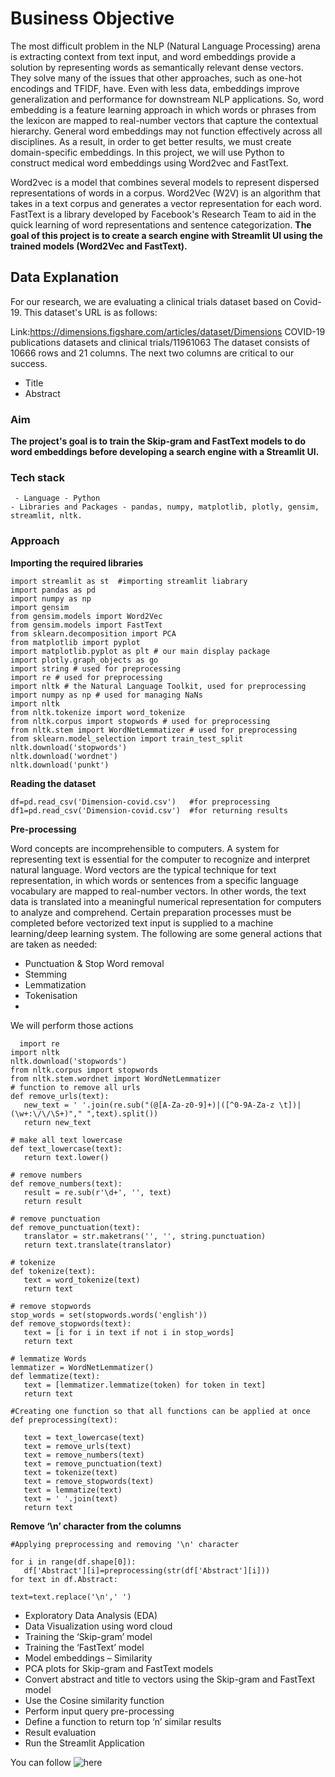 # Business Objective 
The most difficult problem in the NLP (Natural Language Processing) arena is extracting context from text input, and word embeddings provide a solution by representing words as semantically relevant dense vectors.
They solve many of the issues that other approaches, such as one-hot encodings and TFIDF, have. Even with less data, embeddings improve generalization and performance for downstream NLP applications.
So, word embedding is a feature learning approach in which words or phrases from the lexicon are mapped to real-number vectors that capture the contextual hierarchy.
General word embeddings may not function effectively across all disciplines. As a result, in order to get better results, we must create domain-specific embeddings.
In this project, we will use Python to construct medical word embeddings using Word2vec and FastText.

Word2vec is a model that combines several models to represent dispersed representations of words in a corpus.
Word2Vec (W2V) is an algorithm that takes in a text corpus and generates a vector representation for each word.
FastText is a library developed by Facebook's Research Team to aid in the quick learning of word representations and sentence categorization. **The goal of this project is to create a search engine with Streamlit UI using the trained models (Word2Vec and FastText).** 
## Data Explanation
For our research, we are evaluating a clinical trials dataset based on Covid-19.
This dataset's URL is as follows:

Link:https://dimensions.figshare.com/articles/dataset/Dimensions COVID-19 publications datasets and clinical trials/11961063
The dataset consists of 10666 rows and 21 columns.
The next two columns are critical to our success.
- Title 
- Abstract 
### Aim
**The project's goal is to train the Skip-gram and FastText models to do word embeddings before developing a search engine with a Streamlit UI.** 
### Tech stack

     - Language - Python
    - Libraries and Packages - pandas, numpy, matplotlib, plotly, gensim, streamlit, nltk.
    
 ### Approach 
 
  **Importing the required libraries**
  
  ```
  import streamlit as st  #importing streamlit liabrary
  import pandas as pd
  import numpy as np
  import gensim
  from gensim.models import Word2Vec
  from gensim.models import FastText
  from sklearn.decomposition import PCA
  from matplotlib import pyplot
  import matplotlib.pyplot as plt # our main display package
import plotly.graph_objects as go
import string # used for preprocessing
import re # used for preprocessing
import nltk # the Natural Language Toolkit, used for preprocessing
import numpy as np # used for managing NaNs
import nltk
from nltk.tokenize import word_tokenize
from nltk.corpus import stopwords # used for preprocessing
from nltk.stem import WordNetLemmatizer # used for preprocessing
from sklearn.model_selection import train_test_split
nltk.download('stopwords')
nltk.download('wordnet')
nltk.download('punkt')
```
    
   **Reading the dataset**
   ```
   df=pd.read_csv('Dimension-covid.csv')   #for preprocessing
   df1=pd.read_csv('Dimension-covid.csv')  #for returning results
   ```
   
 
   **Pre-processing**
   
   Word concepts are incomprehensible to computers.
A system for representing text is essential for the computer to recognize and interpret natural language. Word vectors are the typical technique for text representation, in which words or sentences from a specific language vocabulary are mapped to real-number vectors.
In other words, the text data is translated into a meaningful numerical representation for computers to analyze and comprehend. Certain preparation processes must be completed before vectorized text input is supplied to a machine learning/deep learning system.
The following are some general actions that are taken as needed:

- Punctuation & Stop Word removal
- Stemming
- Lemmatization
- Tokenisation
- 
We will perform those actions 
   
 ```
   import re
import nltk
nltk.download('stopwords')
from nltk.corpus import stopwords
from nltk.stem.wordnet import WordNetLemmatizer
# function to remove all urls
def remove_urls(text):    
    new_text = ' '.join(re.sub("(@[A-Za-z0-9]+)|([^0-9A-Za-z \t])|(\w+:\/\/\S+)"," ",text).split())
    return new_text

# make all text lowercase
def text_lowercase(text):
    return text.lower()

# remove numbers
def remove_numbers(text):
    result = re.sub(r'\d+', '', text)
    return result

# remove punctuation
def remove_punctuation(text):
    translator = str.maketrans('', '', string.punctuation)
    return text.translate(translator)

# tokenize
def tokenize(text):
    text = word_tokenize(text)
    return text

# remove stopwords
stop_words = set(stopwords.words('english'))
def remove_stopwords(text):
    text = [i for i in text if not i in stop_words]
    return text

# lemmatize Words 
lemmatizer = WordNetLemmatizer()
def lemmatize(text):
    text = [lemmatizer.lemmatize(token) for token in text]
    return text

#Creating one function so that all functions can be applied at once
def preprocessing(text):
    
    text = text_lowercase(text)
    text = remove_urls(text)
    text = remove_numbers(text)
    text = remove_punctuation(text)
    text = tokenize(text)
    text = remove_stopwords(text)
    text = lemmatize(text)
    text = ' '.join(text)
    return text
 ```
 **Remove ‘\n’ character from the columns**
 ```
 #Applying preprocessing and removing '\n' character

for i in range(df.shape[0]):
    df['Abstract'][i]=preprocessing(str(df['Abstract'][i])) 
for text in df.Abstract:

 text=text.replace('\n',' ') 
  ```
 
    
   
   - Exploratory Data Analysis (EDA) 
   - Data Visualization using word cloud
   - Training the ‘Skip-gram’ model
   - Training the ‘FastText’ model
   - Model embeddings – Similarity
   - PCA plots for Skip-gram and FastText models
   - Convert abstract and title to vectors using the Skip-gram and FastText model
   - Use the Cosine similarity function
   - Perform input query pre-processing
   - Define a function to return top ‘n’ similar results  
   - Result evaluation
   - Run the Streamlit Application


 You can follow ![here](https://github.com/adrienpayong/Skip-Gram-Model-to-Create-Word-Embeddings/blob/main/Medical%20Embeddings_Final.ipynb)

